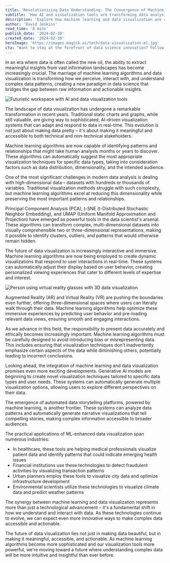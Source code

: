 ```yaml
---
title: 'Revolutionizing Data Understanding: The Convergence of Machine Learning and Data Visualization'
subtitle: 'How AI and visualization tools are transforming data analysis'
description: 'Explore how machine learning and data visualization are combining to transform the way we understand and interact with complex data. From dimensionality reduction to immersive AR/VR experiences, discover the latest innovations reshaping data analysis across industries.'
author: 'David Jenkins'
read_time: '8 mins'
publish_date: '2024-02-10'
created_date: '2024-02-10'
heroImage: 'https://images.magick.ai/tech/data-visualization-ml.jpg'
cta: 'Want to stay at the forefront of data science innovation? Follow us on LinkedIn for daily insights on machine learning, data visualization, and emerging technologies that are reshaping how we understand data.'
---
```


In an era where data is often called the new oil, the ability to extract meaningful insights from vast information landscapes has become increasingly crucial. The marriage of machine learning algorithms and data visualization is transforming how we perceive, interact with, and understand complex data patterns, creating a new paradigm in data science that bridges the gap between raw information and actionable insights.

![Futuristic workspace with AI and data visualization tools](https://i.magick.ai/PIXE/1739180571124_magick_img.webp)

The landscape of data visualization has undergone a remarkable transformation in recent years. Traditional static charts and graphs, while still valuable, are giving way to sophisticated, AI-driven visualization systems that can adapt and respond to data in real-time. This evolution is not just about making data pretty – it's about making it meaningful and accessible to both technical and non-technical stakeholders.

Machine learning algorithms are now capable of identifying patterns and relationships that might take human analysts months or years to discover. These algorithms can automatically suggest the most appropriate visualization techniques for specific data types, taking into consideration factors such as data distribution, dimensionality, and the intended audience.

One of the most significant challenges in modern data analysis is dealing with high-dimensional data – datasets with hundreds or thousands of variables. Traditional visualization methods struggle with such complexity, but machine learning algorithms excel at reducing this dimensionality while preserving the most important patterns and relationships.

Principal Component Analysis (PCA), t-SNE (t-Distributed Stochastic Neighbor Embedding), and UMAP (Uniform Manifold Approximation and Projection) have emerged as powerful tools in the data scientist's arsenal. These algorithms can transform complex, multi-dimensional datasets into visually comprehensible two or three-dimensional representations, making it possible to identify clusters, outliers, and patterns that would otherwise remain hidden.

The future of data visualization is increasingly interactive and immersive. Machine learning algorithms are now being employed to create dynamic visualizations that respond to user interactions in real-time. These systems can automatically adjust their display based on user behavior, creating personalized viewing experiences that cater to different levels of expertise and interest.

![Person using virtual reality glasses with 3D data visualization](https://i.magick.ai/PIXE/1739180571127_magick_img.webp)

Augmented Reality (AR) and Virtual Reality (VR) are pushing the boundaries even further, offering three-dimensional spaces where users can literally walk through their data. Machine learning algorithms help optimize these immersive experiences by predicting user behavior and pre-loading relevant data views, ensuring smooth and engaging interactions.

As we advance in this field, the responsibility to present data accurately and ethically becomes increasingly important. Machine learning algorithms must be carefully designed to avoid introducing bias or misrepresenting data. This includes ensuring that visualization techniques don't inadvertently emphasize certain aspects of the data while diminishing others, potentially leading to incorrect conclusions.

Looking ahead, the integration of machine learning and data visualization promises even more exciting developments. Generative AI models are beginning to create novel visualization techniques tailored to specific data types and user needs. These systems can automatically generate multiple visualization options, allowing users to explore different perspectives on their data.

The emergence of automated data storytelling platforms, powered by machine learning, is another frontier. These systems can analyze data patterns and automatically generate narrative visualizations that tell compelling stories, making complex information accessible to broader audiences.

The practical applications of ML-enhanced data visualization span numerous industries:

- In healthcare, these tools are helping medical professionals visualize patient data and identify patterns that could indicate emerging health issues
- Financial institutions use these technologies to detect fraudulent activities by visualizing transaction patterns
- Urban planners employ these tools to visualize city data and optimize infrastructure development
- Environmental scientists utilize these technologies to visualize climate data and predict weather patterns

The synergy between machine learning and data visualization represents more than just a technological advancement – it's a fundamental shift in how we understand and interact with data. As these technologies continue to evolve, we can expect even more innovative ways to make complex data accessible and actionable.

The future of data visualization lies not just in making data beautiful, but in making it meaningful, accessible, and actionable. As machine learning algorithms become more sophisticated and our visualization tools more powerful, we're moving toward a future where understanding complex data will be more intuitive and insightful than ever before.